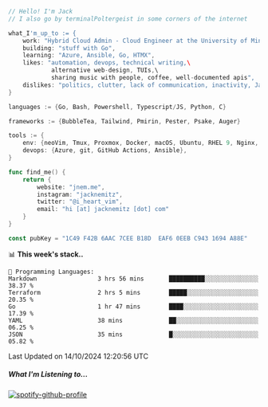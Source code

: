 ```go
// Hello! I'm Jack
// I also go by terminalPoltergeist in some corners of the internet

what_I'm_up_to := {
    work: "Hybrid Cloud Admin - Cloud Engineer at the University of Minnesota",
    building: "stuff with Go",
    learning: "Azure, Ansible, Go, HTMX",
    likes: "automation, devops, technical writing,\
            alternative web-design, TUIs,\
            sharing music with people, coffee, well-documented apis",
    dislikes: "politics, clutter, lack of communication, inactivity, Java",
}

languages := {Go, Bash, Powershell, Typescript/JS, Python, C}

frameworks := {BubbleTea, Tailwind, Pmirin, Pester, Psake, Auger}

tools := {
    env: {neoVim, Tmux, Proxmox, Docker, macOS, Ubuntu, RHEL 9, Nginx, DigitalOcean, Cloudflare},
    devops: {Azure, git, GitHub Actions, Ansible},
}

func find_me() {
    return {
        website: "jnem.me",
        instagram: "jacknemitz",
        twitter: "@i_heart_vim",
        email: "hi [at] jacknemitz [dot] com"
    }
}

const pubKey = "1C49 F42B 6AAC 7CEE B18D  EAF6 0EEB C943 1694 A88E"
```

<!--START_SECTION:waka-->
📊 **This week's stack..** 

```text
💬 Programming Languages: 
Markdown                 3 hrs 56 mins       ██████████░░░░░░░░░░░░░░░   38.37 % 
Terraform                2 hrs 5 mins        █████░░░░░░░░░░░░░░░░░░░░   20.35 % 
Go                       1 hr 47 mins        ████░░░░░░░░░░░░░░░░░░░░░   17.39 % 
YAML                     38 mins             ██░░░░░░░░░░░░░░░░░░░░░░░   06.25 % 
JSON                     35 mins             █░░░░░░░░░░░░░░░░░░░░░░░░   05.82 % 
```


 Last Updated on 14/10/2024 12:20:56 UTC
<!--END_SECTION:waka-->

##### What I'm Listening to...

[![spotify-github-profile](https://jnem.me/listening-item?maxAge=2592000)](https://jnem.me/listening)
